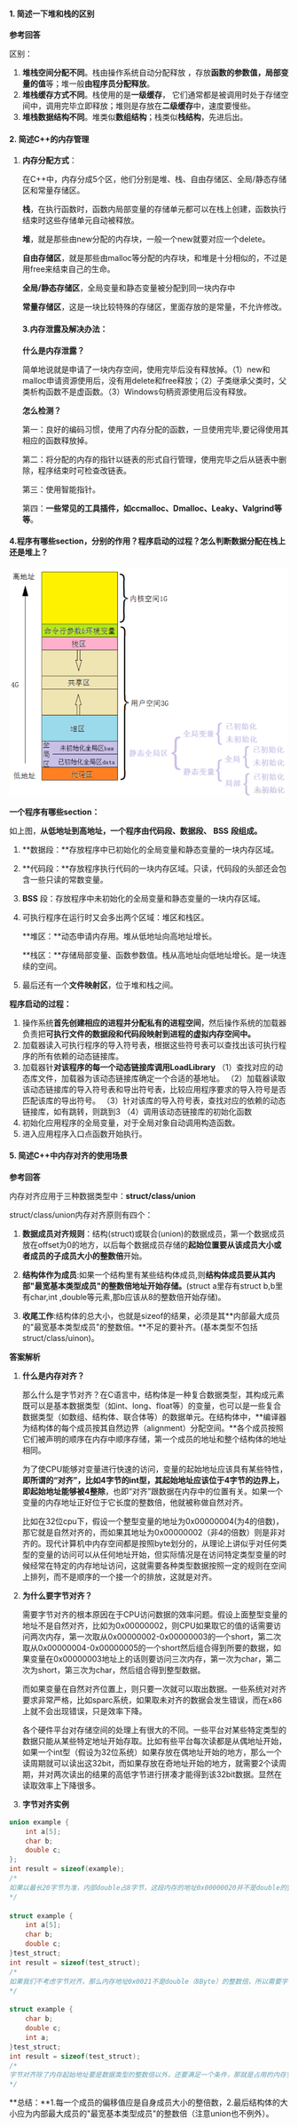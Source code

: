 #### 1. 简述一下堆和栈的区别

**参考回答**

区别：

1. **堆栈空间分配不同**。栈由操作系统自动分配释放 ，存放**函数的参数值，局部变量的值**等；堆一般**由程序员分配释放**。
2. **堆栈缓存方式不同**。栈使用的是**一级缓存**， 它们通常都是被调用时处于存储空间中，调用完毕立即释放；堆则是存放在**二级缓存**中，速度要慢些。
3. **堆栈数据结构不同**。堆类似**数组结构**；栈类似**栈结构**，先进后出。

#### 2. 简述C++的内存管理

1. **内存分配方式**：

   在C++中，内存分成5个区，他们分别是堆、栈、自由存储区、全局/静态存储区和常量存储区。

   **栈**，在执行函数时，函数内局部变量的存储单元都可以在栈上创建，函数执行结束时这些存储单元自动被释放。

   **堆**，就是那些由new分配的内存块，一般一个new就要对应一个delete。

   **自由存储区**，就是那些由malloc等分配的内存块，和堆是十分相似的，不过是用free来结束自己的生命。

   **全局/静态存储区**，全局变量和静态变量被分配到同一块内存中

   **常量存储区**，这是一块比较特殊的存储区，里面存放的是常量，不允许修改。

   #### 3.**内存泄露及解决办法**：

   **什么是内存泄露？**

   简单地说就是申请了一块内存空间，使用完毕后没有释放掉。（1）new和malloc申请资源使用后，没有用delete和free释放；（2）子类继承父类时，父类析构函数不是虚函数。（3）Windows句柄资源使用后没有释放。

   **怎么检测？**

   第一：良好的编码习惯，使用了内存分配的函数，一旦使用完毕,要记得使用其相应的函数释放掉。

   第二：将分配的内存的指针以链表的形式自行管理，使用完毕之后从链表中删除，程序结束时可检查改链表。

   第三：使用智能指针。

   第四：**一些常见的工具插件，如ccmalloc、Dmalloc、Leaky、Valgrind等等**。

#### 4.程序有哪些section，分别的作用？程序启动的过程？怎么判断数据分配在栈上还是堆上？

![](.\pics\memory.png)

**一个程序有哪些section：**

如上图，**从低地址到高地址，一个程序由代码段、数据段、** **BSS** **段组成。**

1. **数据段：**存放程序中已初始化的全局变量和静态变量的一块内存区域。

2. **代码段：**存放程序执行代码的一块内存区域。只读，代码段的头部还会包含一些只读的常数变量。

3. **BSS** 段：存放程序中未初始化的全局变量和静态变量的一块内存区域。

4. 可执行程序在运行时又会多出两个区域：堆区和栈区。

   **堆区：**动态申请内存用。堆从低地址向高地址增长。

   **栈区：**存储局部变量、函数参数值。栈从高地址向低地址增长。是一块连续的空间。

5. 最后还有一个**文件映射区**，位于堆和栈之间。

**程序启动的过程：**

1. 操作系统**首先创建相应的进程并分配私有的进程空间**，然后操作系统的加载器负责把**可执行文件的数据段和代码段映射到进程的虚拟内存空间中。**
2. 加载器读入可执行程序的导入符号表，根据这些符号表可以查找出该可执行程序的所有依赖的动态链接库。
3. 加载器针**对该程序的每一个动态链接库调用LoadLibrary**
   （1）查找对应的动态库文件，加载器为该动态链接库确定一个合适的基地址。
   （2）加载器读取该动态链接库的导入符号表和导出符号表，比较应用程序要求的导入符号是否匹配该库的导出符号。
   （3）针对该库的导入符号表，查找对应的依赖的动态链接库，如有跳转，则跳到3
   （4）调用该动态链接库的初始化函数
4. 初始化应用程序的全局变量，对于全局对象自动调用构造函数。
5. 进入应用程序入口点函数开始执行。

#### 5. 简述C++中内存对齐的使用场景

**参考回答**

内存对齐应用于三种数据类型中：**struct/class/union**

struct/class/union内存对齐原则有四个：

1. **数据成员对齐规则**：结构(struct)或联合(union)的数据成员，第一个数据成员放在offset为0的地方，以后每个数据成员存储的**起始位置要从该成员大小或者成员的子成员大小的整数倍**开始。

2. **结构体作为成员**:如果一个结构里有某些结构体成员,则**结构体成员要从其内部"最宽基本类型成员"的整数倍地址开始存储。**(struct a里存有struct b,b里有char,int ,double等元素,那b应该从8的整数倍开始存储)。

3. **收尾工作**:结构体的总大小，也就是sizeof的结果，必须是其**内部最大成员的"最宽基本类型成员"的整数倍。**不足的要补齐。(基本类型不包括struct/class/uinon)。

   

**答案解析**

1. **什么是内存对齐？**

   那么什么是字节对齐？在C语言中，结构体是一种复合数据类型，其构成元素既可以是基本数据类型（如int、long、float等）的变量，也可以是一些复合数据类型（如数组、结构体、联合体等）的数据单元。在结构体中，**编译器为结构体的每个成员按其自然边界（alignment）分配空间。**各个成员按照它们被声明的顺序在内存中顺序存储，第一个成员的地址和整个结构体的地址相同。

   为了使CPU能够对变量进行快速的访问，变量的起始地址应该具有某些特性，**即所谓的“对齐”，比如4字节的int型，其起始地址应该位于4字节的边界上，即起始地址能够被4整除**，也即“对齐”跟数据在内存中的位置有关。如果一个变量的内存地址正好位于它长度的整数倍，他就被称做自然对齐。

   比如在32位cpu下，假设一个整型变量的地址为0x00000004(为4的倍数)，那它就是自然对齐的，而如果其地址为0x00000002（非4的倍数）则是非对齐的。现代计算机中内存空间都是按照byte划分的，从理论上讲似乎对任何类型的变量的访问可以从任何地址开始，但实际情况是在访问特定类型变量的时候经常在特定的内存地址访问，这就需要各种类型数据按照一定的规则在空间上排列，而不是顺序的一个接一个的排放，这就是对齐。

2. **为什么要字节对齐？**

   需要字节对齐的根本原因在于CPU访问数据的效率问题。假设上面整型变量的地址不是自然对齐，比如为0x00000002，则CPU如果取它的值的话需要访问两次内存，第一次取从0x00000002-0x00000003的一个short，第二次取从0x00000004-0x00000005的一个short然后组合得到所要的数据，如果变量在0x00000003地址上的话则要访问三次内存，第一次为char，第二次为short，第三次为char，然后组合得到整型数据。

   而如果变量在自然对齐位置上，则只要一次就可以取出数据。一些系统对对齐要求非常严格，比如sparc系统，如果取未对齐的数据会发生错误，而在x86上就不会出现错误，只是效率下降。

   各个硬件平台对存储空间的处理上有很大的不同。一些平台对某些特定类型的数据只能从某些特定地址开始存取。比如有些平台每次读都是从偶地址开始，如果一个int型（假设为32位系统）如果存放在偶地址开始的地方，那么一个读周期就可以读出这32bit，而如果存放在奇地址开始的地方，就需要2个读周期，并对两次读出的结果的高低字节进行拼凑才能得到该32bit数据。显然在读取效率上下降很多。

3. **字节对齐实例**

```c++
union example {  
    int a[5];  
    char b;  
    double c;  
};  
int result = sizeof(example);  
/*
如果以最长20字节为准，内部double占8字节，这段内存的地址0x00000020并不是double的整数倍，只有当最小为0x00000024时可以满足整除double（8Byte）同时又可以容纳int a[5]的大小，所以正确的结果应该是result=24
*/

struct example {  
    int a[5];  
    char b;  
    double c;  
}test_struct;
int result = sizeof(test_struct);  
/*
如果我们不考虑字节对齐，那么内存地址0x0021不是double（8Byte）的整数倍，所以需要字节对齐，那么此时满足是double（8Byte）的整数倍的最小整数是0x0024，说明此时char b对齐int扩充了三个字节。所以最后的结果是result=32
*/

struct example {  
    char b;  
    double c;  
    int a;  
}test_struct;  
int result = sizeof(test_struct);  
/*
字节对齐除了内存起始地址要是数据类型的整数倍以外，还要满足一个条件，那就是占用的内存空间大小需要是结构体中占用最大内存空间的类型的整数倍，所以20不是double（8Byte）的整数倍，我们还要扩充四个字节，最后的结果是result=24
*/
```

**总结：**1.每一个成员的偏移值应是自身成员大小的整倍数，2.最后结构体的大小应为内部最大成员的"最宽基本类型成员"的整数倍（注意union也不例外）。
